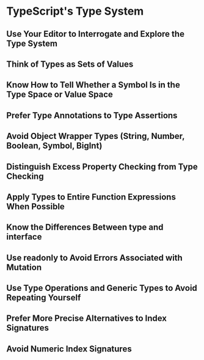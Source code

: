 # TypeScript's Type System

## Use Your Editor to Interrogate and Explore the Type System

## Think of Types as Sets of Values

## Know How to Tell Whether a Symbol Is in the Type Space or Value Space

## Prefer Type Annotations to Type Assertions

## Avoid Object Wrapper Types (String, Number, Boolean, Symbol, BigInt)

## Distinguish Excess Property Checking from Type Checking

## Apply Types to Entire Function Expressions When Possible

## Know the Differences Between type and interface

## Use readonly to Avoid Errors Associated with Mutation

## Use Type Operations and Generic Types to Avoid Repeating Yourself

## Prefer More Precise Alternatives to Index Signatures

## Avoid Numeric Index Signatures